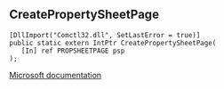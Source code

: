 ## CreatePropertySheetPage

```
[DllImport("Comctl32.dll", SetLastError = true)]
public static extern IntPtr CreatePropertySheetPage(
   [In] ref PROPSHEETPAGE psp
);
```

[Microsoft documentation](https://docs.microsoft.com/en-us/windows/win32/api/commctrl/nf-commctrl-createpropertysheetpage)
